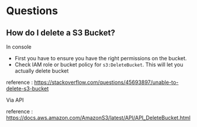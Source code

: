 # Questions

## How do I delete a S3 Bucket?

In console
- First you have to ensure you have the right permissions on the bucket.
- Check IAM role or bucket policy for `s3:DeleteBucket`. This will let you actually delete bucket

reference : https://stackoverflow.com/questions/45693897/unable-to-delete-s3-bucket

Via API

reference : https://docs.aws.amazon.com/AmazonS3/latest/API/API_DeleteBucket.html